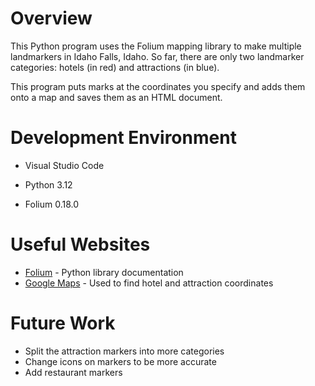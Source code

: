# Overview

This Python program uses the Folium mapping library to make multiple landmarkers in Idaho Falls, Idaho. So far, there are only two landmarker categories: hotels (in red) and attractions (in blue).

This program puts marks at the coordinates you specify and adds them onto a map and saves them as an HTML document.

# Development Environment

* Visual Studio Code

* Python 3.12
* Folium 0.18.0


# Useful Websites

* [Folium](https://python-visualization.github.io/folium/latest) - Python library documentation
* [Google Maps](https://www.google.com/maps) - Used to find hotel and attraction coordinates

# Future Work

* Split the attraction markers into more categories
* Change icons on markers to be more accurate
* Add restaurant markers